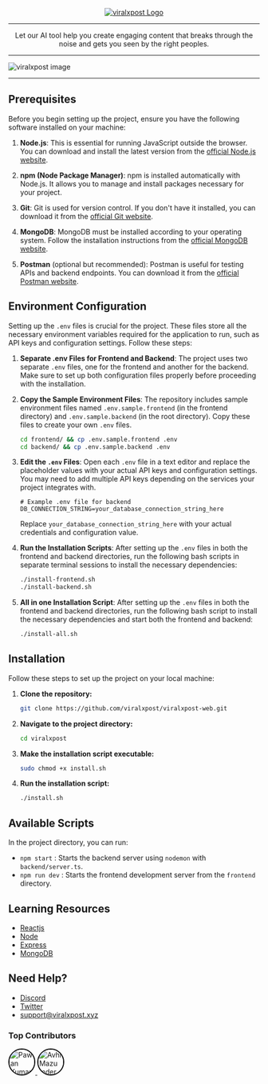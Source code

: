 <p align="center">
  <a href="your-link-here">
    <img src="image.webp" alt="viralxpost Logo">
  </a>
</p>

---

<div align="center">
  Let our AI tool help you create engaging content that breaks through the noise and gets you seen by the right peoples.
</div>

---

![viralxpost image](viralcpost-landing.png)

---

## Prerequisites

Before you begin setting up the project, ensure you have the following software installed on your machine:

1. **Node.js**: This is essential for running JavaScript outside the browser. You can download and install the latest version from the [official Node.js website](https://nodejs.org/).

2. **npm (Node Package Manager)**: npm is installed automatically with Node.js. It allows you to manage and install packages necessary for your project.

3. **Git**: Git is used for version control. If you don't have it installed, you can download it from the [official Git website](https://git-scm.com/).

4. **MongoDB**: MongoDB must be installed according to your operating system. Follow the installation instructions from the [official MongoDB website](https://www.mongodb.com/try/download/community).

5. **Postman** (optional but recommended): Postman is useful for testing APIs and backend endpoints. You can download it from the [official Postman website](https://www.postman.com/downloads/).
   

## Environment Configuration

Setting up the `.env` files is crucial for the project. These files store all the necessary environment variables required for the application to run, such as API keys and configuration settings. Follow these steps:

1. **Separate .env Files for Frontend and Backend**: The project uses two separate `.env` files, one for the frontend and another for the backend. Make sure to set up both configuration files properly before proceeding with the installation.

2. **Copy the Sample Environment Files**: The repository includes sample environment files named `.env.sample.frontend` (in the frontend directory) and `.env.sample.backend` (in the root directory). Copy these files to create your own `.env` files.

    ```sh
    cd frontend/ && cp .env.sample.frontend .env
    cd backend/ && cp .env.sample.backend .env
    ```

3. **Edit the `.env` Files**: Open each `.env` file in a text editor and replace the placeholder values with your actual API keys and configuration settings. You may need to add multiple API keys depending on the services your project integrates with.

    ```env
    # Example .env file for backend
    DB_CONNECTION_STRING=your_database_connection_string_here
    ```

    Replace `your_database_connection_string_here` with your actual credentials and configuration value.

4. **Run the Installation Scripts**: After setting up the `.env` files in both the frontend and backend directories, run the following bash scripts in separate terminal sessions to install the necessary dependencies:

    ```sh
    ./install-frontend.sh
    ./install-backend.sh
    ```
5. **All in one Installation Script**: After setting up the `.env` files in both the frontend and backend directories, run the following bash script to install the necessary dependencies and start both the frontend and backend:

    ```sh
    ./install-all.sh
    ```





## Installation
Follow these steps to set up the project on your local machine:

1. **Clone the repository:**

    ```sh
    git clone https://github.com/viralxpost/viralxpost-web.git
    ```

2. **Navigate to the project directory:**

    ```sh
    cd viralxpost
    ```

3. **Make the installation script executable:**

    ```sh
    sudo chmod +x install.sh
    ```

4. **Run the installation script:**

    ```sh
    ./install.sh
    ```



    
## Available Scripts

In the project directory, you can run:

- `npm start` : Starts the backend server using `nodemon` with `backend/server.ts`.
- `npm run dev` : Starts the frontend development server from the `frontend` directory.






## Learning Resources
- [Reactjs](https://react.dev/)
- [Node](https://nodejs.org/en)
- [Express](https://expressjs.com/)
- [MongoDB](https://www.mongodb.com/)




## Need Help?
- [Discord](https://discord.gg/gFtTFUFFUw)
- [Twitter](https://x.com/viralxpostai)
- [support@viralxpost.xyz](mailto:viralxpost.xyz@gmail.com)


### Top Contributors
<div align="">
  <a href="https://github.com/Pawank06">
    <img src="https://avatars.githubusercontent.com/u/117660893?v=4" alt="Pawan Kumar" width="50" height="50" style="border-radius:50%; border:2px solid #000;">
  </a>
  <a href="https://github.com/AvhiMaz">
    <img src="https://avatars.githubusercontent.com/u/102310138?s=400&u=f440f134d37871a6ec845863cd4c276e7c01ef57&v=4" alt="Avhi Mazumder" width="50" height="50" style="border-radius:50%; border:2px solid #000;">
  </a>
</div>



